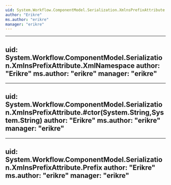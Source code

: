 ```yaml
---
uid: System.Workflow.ComponentModel.Serialization.XmlnsPrefixAttribute
author: "Erikre"
ms.author: "erikre"
manager: "erikre"
---
```


---
uid: System.Workflow.ComponentModel.Serialization.XmlnsPrefixAttribute.XmlNamespace
author: "Erikre"
ms.author: "erikre"
manager: "erikre"
---

---
uid: System.Workflow.ComponentModel.Serialization.XmlnsPrefixAttribute.#ctor(System.String,System.String)
author: "Erikre"
ms.author: "erikre"
manager: "erikre"
---

---
uid: System.Workflow.ComponentModel.Serialization.XmlnsPrefixAttribute.Prefix
author: "Erikre"
ms.author: "erikre"
manager: "erikre"
---
